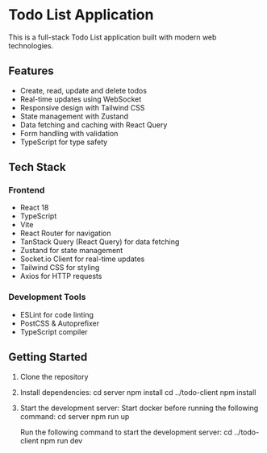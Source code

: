 # Todo List Application

This is a full-stack Todo List application built with modern web technologies.

## Features

- Create, read, update and delete todos
- Real-time updates using WebSocket
- Responsive design with Tailwind CSS
- State management with Zustand
- Data fetching and caching with React Query
- Form handling with validation
- TypeScript for type safety

## Tech Stack

### Frontend
- React 18
- TypeScript
- Vite
- React Router for navigation
- TanStack Query (React Query) for data fetching
- Zustand for state management
- Socket.io Client for real-time updates
- Tailwind CSS for styling
- Axios for HTTP requests

### Development Tools
- ESLint for code linting
- PostCSS & Autoprefixer
- TypeScript compiler

## Getting Started

1. Clone the repository
2. Install dependencies:
	cd server
	npm install
	cd ../todo-client
	npm install	

3. Start the development server:
	Start docker before running the following command:
	cd server
	npm run up
	
	Run the following command to start the development server:
	cd ../todo-client
	npm run dev
